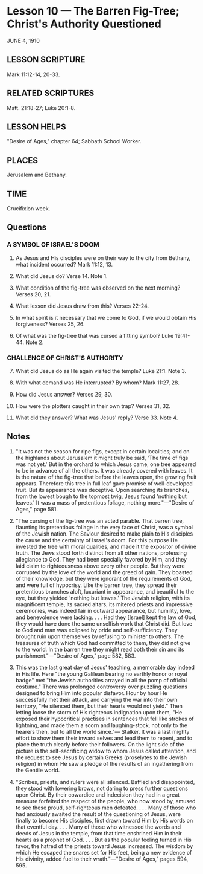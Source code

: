 # Lesson 10 — The Barren Fig-Tree; Christ's Authority Questioned

JUNE 4, 1910

## LESSON SCRIPTURE
Mark 11:12-14, 20-33.

## RELATED SCRIPTURES
Matt. 21:18-27; Luke 20:1-8.

## LESSON HELPS
"Desire of Ages," chapter 64; Sabbath School Worker.

## PLACES
Jerusalem and Bethany.

## TIME
Crucifixion week.

## Questions

### A SYMBOL OF ISRAEL'S DOOM

1. As Jesus and His disciples were on their way to the city from Bethany, what incident occurred? Mark 11:12, 13.

2. What did Jesus do? Verse 14. Note 1.

3. What condition of the fig-tree was observed on the next morning? Verses 20, 21.

4. What lesson did Jesus draw from this? Verses 22-24.

5. In what spirit is it necessary that we come to God, if we would obtain His forgiveness? Verses 25, 26.

6. Of what was the fig-tree that was cursed a fitting symbol? Luke 19:41-44. Note 2.

### CHALLENGE OF CHRIST'S AUTHORITY

7. What did Jesus do as He again visited the temple? Luke 21:1. Note 3.

8. With what demand was He interrupted? By whom? Mark 11:27, 28.

9. How did Jesus answer? Verses 29, 30.

10. How were the plotters caught in their own trap? Verses 31, 32.

11. What did they answer? What was Jesus' reply? Verse 33. Note 4.

## Notes

1. "It was not the season for ripe figs, except in certain localities; and on the highlands about Jerusalem it might truly be said, 'The time of figs was not yet.' But in the orchard to which Jesus came, one tree appeared to be in advance of all the others. It was already covered with leaves. It is the nature of the fig-tree that before the leaves open, the growing fruit appears. Therefore this tree in full leaf gave promise of well-developed fruit. But its appearance was deceptive. Upon searching its branches, from the lowest bough to the topmost twig, Jesus found 'nothing but leaves.' It was a mass of pretentious foliage, nothing more."—"Desire of Ages," page 581.

2. "The cursing of the fig-tree was an acted parable. That barren tree, flaunting its pretentious foliage in the very face of Christ, was a symbol of the Jewish nation. The Saviour desired to make plain to His disciples the cause and the certainty of Israel's doom. For this purpose He invested the tree with moral qualities, and made it the expositor of divine truth. The Jews stood forth distinct from all other nations, professing allegiance to God. They had been specially favored by Him, and they laid claim to righteousness above every other people. But they were corrupted by the love of the world and the greed of gain. They boasted of their knowledge, but they were ignorant of the requirements of God, and were full of hypocrisy. Like the barren tree, they spread their pretentious branches aloft, luxuriant in appearance, and beautiful to the eye, but they yielded 'nothing but leaves.' The Jewish religion, with its magnificent temple, its sacred altars, its mitered priests and impressive ceremonies, was indeed fair in outward appearance, but humility, love, and benevolence were lacking. . . . Had they [Israel] kept the law of God, they would have done the same unselfish work that Christ did. But love to God and man was eclipsed by pride and self-sufficiency. They brought ruin upon themselves by refusing to minister to others. The treasures of truth which God had committed to them, they did not give to the world. In the barren tree they might read both their sin and its punishment."—"Desire of Ages," page 582, 583.

3. This was the last great day of Jesus' teaching, a memorable day indeed in His life. Here "the young Galilean bearing no earthly honor or royal badge" met "the Jewish authorities arrayed in all the pomp of official costume." There was prolonged controversy over puzzling questions designed to bring Him into popular disfavor. Hour by hour He successfully met their attack, and carrying the war into their own territory, "He silenced them, but their hearts would not yield." Then letting loose the storm of His righteous indignation upon them, "He exposed their hypocritical practises in sentences that fell like strokes of lightning, and made them a scorn and laughing-stock, not only to the hearers then, but to all the world since."— Stalker. It was a last mighty effort to show them their inward selves and lead them to repent, and to place the truth clearly before their followers. On the light side of the picture is the self-sacrificing widow to whom Jesus called attention, and the request to see Jesus by certain Greeks (proselytes to the Jewish religion) in whom He saw a pledge of the results of an ingathering from the Gentile world.

4. "Scribes, priests, and rulers were all silenced. Baffled and disappointed, they stood with lowering brows, not daring to press further questions upon Christ. By their cowardice and indecision they had in a great measure forfeited the respect of the people, who now stood by, amused to see these proud, self-righteous men defeated. . . . Many of those who had anxiously awaited the result of the questioning of Jesus, were finally to become His disciples, first drawn toward Him by His words on that eventful day. . . . Many of those who witnessed the words and deeds of Jesus in the temple, from that time enshrined Him in their hearts as a prophet of God. . . . But as the popular feeling turned in His favor, the hatred of the priests toward Jesus increased. The wisdom by which He escaped the snares set for His feet, being a new evidence of His divinity, added fuel to their wrath."—"Desire of Ages," pages 594, 595.